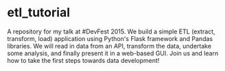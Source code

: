 # etl_tutorial
A repository for my talk at #DevFest 2015. We build a simple ETL (extract, transform, load) application using Python's Flask framework and Pandas libraries. We will read in data from an API, transform the data, undertake some analysis, and finally present it in a web-based GUI. Join us and learn how to take the first steps towards data development!
